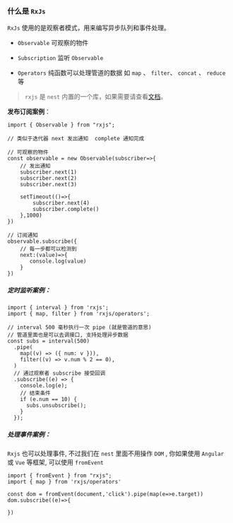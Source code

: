### 什么是 `RxJs`

`RxJs` 使用的是观察者模式，用来编写异步队列和事件处理。

- `Observable` 可观察的物件

- `Subscription` 监听 `Observable`

-  `Operators` 纯函数可以处理管道的数据 如 `map` 、 `filter`、 `concat` 、 `reduce` 等



> `rxjs` 是 `nest` 内置的一个库，如果需要请查看[文档](https://cn.rx.js.org/)。



**发布订阅案例**：

```tsx
import { Observable } from "rxjs";
 
// 类似于迭代器 next 发出通知  complete 通知完成

// 可观察的物件
const observable = new Observable(subscriber=>{
    // 发出通知
    subscriber.next(1)
    subscriber.next(2)
    subscriber.next(3)
 
    setTimeout(()=>{
        subscriber.next(4)
        subscriber.complete()
    },1000)
})

// 订阅通知
observable.subscribe({
    // 每一步都可以检测到
    next:(value)=>{
       console.log(value)
    }
})
```



##### 定时监听案例：

```tsx
import { interval } from 'rxjs';
import { map, filter } from 'rxjs/operators';

// interval 500 毫秒执行一次 pipe (就是管道的意思)
// 管道里面也是可以去调接口, 支持处理异步数据
const subs = interval(500)
  .pipe(
    map((v) => ({ num: v })),
    filter((v) => v.num % 2 == 0),
  )
  // 通过观察者 subscribe 接受回调
  .subscribe((e) => {
    console.log(e);
    // 结束条件
    if (e.num == 10) {
      subs.unsubscribe();
    }
  });
```



##### 处理事件案例：

`Rxjs` 也可以处理事件, 不过我们在 `nest` 里面不用操作 `DOM` , 你如果使用 `Angular` 或 `Vue` 等框架, 可以使用 `fromEvent`

```tsx
import { fromEvent } from "rxjs";
import { map } from 'rxjs/operators'
 
const dom = fromEvent(document,'click').pipe(map(e=>e.target))
dom.subscribe((e)=>{
 
})
```

